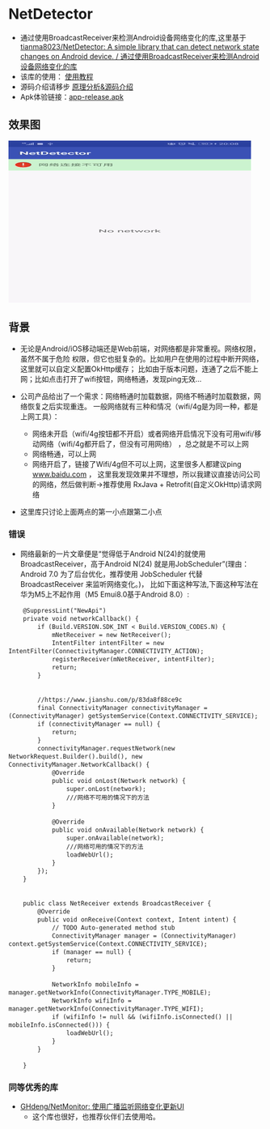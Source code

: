 # NetDetector
* 通过使用BroadcastReceiver来检测Android设备网络变化的库,这里基于[tianma8023/NetDetector: A simple library that can detect network state changes on Android device. / 通过使用BroadcastReceiver来检测Android设备网络变化的库 ](https://github.com/tianma8023/NetDetector)
* 该库的使用： [使用教程](./该库的使用.md)
* 源码介绍请移步 [原理分析&源码介绍](./introduction.md)
* Apk体验链接：[app-release.apk](./apk/app-release.apk)

## 效果图
![image](./art/jietu1.gif)


## 背景
* 无论是Android/iOS移动端还是Web前端，对网络都是非常重视。网络权限，虽然不属于危险
权限，但它也挺复杂的。比如用户在使用的过程中断开网络，这里就可以自定义配置OkHttp缓存；
比如由于版本问题，连通了之后不能上网；比如点击打开了wifi按钮，网络畅通，发现ping无效...

* 公司产品给出了一个需求：网络畅通时加载数据，网络不畅通时加载数据，网络恢复之后实现重连。
一般网络就有三种和情况（wifi/4g是为同一种，都是上网工具）：
  * 网络未开启（wifi/4g按钮都不开启）或者网络开启情况下没有可用wifi/移动网络（wifi/4g都开启了，但没有可用网络）
    ，总之就是不可以上网
  * 网络畅通，可以上网
  * 网络开启了，链接了Wifi/4g但不可以上网，这里很多人都建议ping www.baidu.com ，
    这里我发现效果并不理想，所以我建议直接访问公司的网络，然后做判断->推荐使用
    RxJava + Retrofit(自定义OkHttp)请求网络
* 这里库只讨论上面两点的第一小点跟第二小点


### 错误
* 网络最新的一片文章便是“觉得低于Android N(24)的就使用BroadcastReceiver，高于Android N(24)
就是用JobScheduler”(理由：Android 7.0 为了后台优化，推荐使用 JobScheduler 代替 BroadcastReceiver 来监听网络变化。)，
比如下面这种写法,下面这种写法在华为M5上不起作用（M5 Emui8.0基于Android 8.0）:
```
    @SuppressLint("NewApi")
    private void networkCallback() {
        if (Build.VERSION.SDK_INT < Build.VERSION_CODES.N) {
            mNetReceiver = new NetReceiver();
            IntentFilter intentFilter = new IntentFilter(ConnectivityManager.CONNECTIVITY_ACTION);
            registerReceiver(mNetReceiver, intentFilter);
            return;
        }


        //https://www.jianshu.com/p/83da8f88ce9c
        final ConnectivityManager connectivityManager = (ConnectivityManager) getSystemService(Context.CONNECTIVITY_SERVICE);
        if (connectivityManager == null) {
            return;
        }
        connectivityManager.requestNetwork(new NetworkRequest.Builder().build(), new ConnectivityManager.NetworkCallback() {
            @Override
            public void onLost(Network network) {
                super.onLost(network);
                ///网络不可用的情况下的方法
            }

            @Override
            public void onAvailable(Network network) {
                super.onAvailable(network);
                ///网络可用的情况下的方法
                loadWebUrl();
            }
        });
    }


    public class NetReceiver extends BroadcastReceiver {
        @Override
        public void onReceive(Context context, Intent intent) {
            // TODO Auto-generated method stub
            ConnectivityManager manager = (ConnectivityManager) context.getSystemService(Context.CONNECTIVITY_SERVICE);
            if (manager == null) {
                return;
            }

            NetworkInfo mobileInfo = manager.getNetworkInfo(ConnectivityManager.TYPE_MOBILE);
            NetworkInfo wifiInfo = manager.getNetworkInfo(ConnectivityManager.TYPE_WIFI);
            if (wifiInfo != null && (wifiInfo.isConnected() || mobileInfo.isConnected())) {
                loadWebUrl();
            }
        }

    }
```

### 同等优秀的库
* [GHdeng/NetMonitor: 使用广播监听网络变化更新UI ](https://github.com/GHdeng/NetMonitor)
  * 这个库也很好，也推荐伙伴们去使用哈。